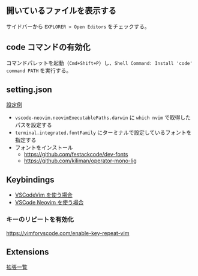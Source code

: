 ## 開いているファイルを表示する

サイドバーから `EXPLORER > Open Editors` をチェックする。

## code コマンドの有効化

コマンドパレットを起動（`Cmd+Shift+P`）し、`Shell Command: Install 'code' command PATH` を実行する。

## setting.json

[設定例](https://github.com/dhythm/config-public/blob/master/vscode/settings.json)

- `vscode-neovim.neovimExecutablePaths.darwin` に `which nvim` で取得したパスを設定する
- `terminal.integrated.fontFamily` にターミナルで設定しているフォントを指定する
- フォントをインストール
  - https://github.com/festackcode/dev-fonts
  - https://github.com/kiliman/operator-mono-lig

## Keybindings

- [VSCodeVim を使う場合](https://github.com/dhythm/config-public/blob/master/vscode/keybindings.json)
- [VSCode Neovim を使う場合](https://github.com/dhythm/config-public/blob/master/nvim/keybindings.json)

### キーのリピートを有効化

https://vimforvscode.com/enable-key-repeat-vim

## Extensions

[拡張一覧](https://github.com/dhythm/config-public/blob/master/vscode/extensions.txt)
